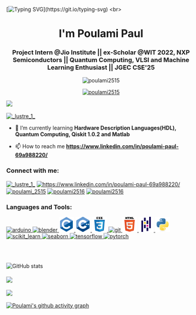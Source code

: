 [![Typing SVG](https://readme-typing-svg.herokuapp.com?font=Serif&color=%230DDF88&size=30&center=true&vCenter=true&multiline=true&width=1000&height=250&lines=Hey+there!+👋;Welcome+to+my+profile!;I+am+a+final+year+undergrad;pursuing+B.Tech+in;Computer+Science+and+Engineering;from+JGEC.;)](https://git.io/typing-svg)
<br>

<h1 align="center">I'm Poulami Paul</h1>
<h3 align="center">Project Intern @Jio Institute || ex-Scholar @WIT 2022, NXP Semiconductors || Quantum Computing, VLSI and Machine Learning Enthusiast || JGEC CSE'25</h3>


<p align="center"> <img src="https://komarev.com/ghpvc/?username=poulami2515&label=Profile%20views&color=0e75b6&style=flat" alt="poulami2515" /> </p>

<p align="center"> <a href="https://github.com/ryo-ma/github-profile-trophy"><img src="https://github-profile-trophy.vercel.app/?username=poulami2515" alt="poulami2515" /></a> </p>

<p align="centre"> <img src="https://github.com/Riya-Panhotra/Riya-Panhotra/blob/main/image/Developer.gif?raw=true" width="800px"> </p>

<p align="left"> <a href="https://twitter.com/_lustre_1_" target="blank"><img src="https://img.shields.io/twitter/follow/_lustre_1_?logo=twitter&style=for-the-badge" alt="_lustre_1_" /></a> </p>


- 🌱 I’m currently learning **Hardware Description Languages(HDL), Quantum Computing, Qiskit 1.0.2 and Matlab**

- 📫 How to reach me **https://www.linkedin.com/in/poulami-paul-69a988220/**

<h3 align="left">Connect with me:</h3>
<p align="left">
<a href="https://twitter.com/_lustre_1_" target="blank"><img align="center" src="https://raw.githubusercontent.com/rahuldkjain/github-profile-readme-generator/master/src/images/icons/Social/twitter.svg" alt="_lustre_1_" height="30" width="40" /></a>
<a href="https://www.linkedin.com/in/poulami-paul-69a988220/" target="blank"><img align="center" src="https://raw.githubusercontent.com/rahuldkjain/github-profile-readme-generator/master/src/images/icons/Social/linked-in-alt.svg" alt="https://www.linkedin.com/in/poulami-paul-69a988220/" height="30" width="40" /></a>
<a href="https://www.codechef.com/users/poulami_2515" target="blank"><img align="center" src="https://cdn.jsdelivr.net/npm/simple-icons@3.1.0/icons/codechef.svg" alt="poulami_2515" height="30" width="40" /></a>
<a href="https://www.kaggle.com/poulami2516" target="blank"><img align="center" src="https://raw.githubusercontent.com/rahuldkjain/github-profile-readme-generator/master/src/images/icons/Social/kaggle.svg" alt="poulami2516" height="30" width="40" /></a>
<a href="https://codeforces.com/profile/poulami2516" target="blank"><img align="center" src="https://raw.githubusercontent.com/rahuldkjain/github-profile-readme-generator/master/src/images/icons/Social/codeforces.svg" alt="poulami2516" height="30" width="40" /></a>
</p>

<h3 align="left">Languages and Tools:</h3>

<p align="left"> <a href="https://www.arduino.cc/" target="_blank" rel="noreferrer"> <img src="https://cdn.worldvectorlogo.com/logos/arduino-1.svg" alt="arduino" width="40" height="40"/> </a> <a href="https://www.blender.org/" target="_blank" rel="noreferrer"> <img src="https://download.blender.org/branding/community/blender_community_badge_white.svg" alt="blender" width="40" height="40"/> </a> <a href="https://www.cprogramming.com/" target="_blank" rel="noreferrer"> <img src="https://raw.githubusercontent.com/devicons/devicon/master/icons/c/c-original.svg" alt="c" width="40" height="40"/> </a> <a href="https://www.w3schools.com/cpp/" target="_blank" rel="noreferrer"> <img src="https://raw.githubusercontent.com/devicons/devicon/master/icons/cplusplus/cplusplus-original.svg" alt="cplusplus" width="40" height="40"/> </a> <a href="https://www.w3schools.com/css/" target="_blank" rel="noreferrer"> <img src="https://raw.githubusercontent.com/devicons/devicon/master/icons/css3/css3-original-wordmark.svg" alt="css3" width="40" height="40"/> </a> <a href="https://git-scm.com/" target="_blank" rel="noreferrer"> <img src="https://www.vectorlogo.zone/logos/git-scm/git-scm-icon.svg" alt="git" width="40" height="40"/> </a> <a href="https://www.w3.org/html/" target="_blank" rel="noreferrer"> <img src="https://raw.githubusercontent.com/devicons/devicon/master/icons/html5/html5-original-wordmark.svg" alt="html5" width="40" height="40"/> </a> <a href="https://pandas.pydata.org/" target="_blank" rel="noreferrer"> <img src="https://raw.githubusercontent.com/devicons/devicon/2ae2a900d2f041da66e950e4d48052658d850630/icons/pandas/pandas-original.svg" alt="pandas" width="40" height="40"/> </a> <a href="https://www.python.org" target="_blank" rel="noreferrer"> <img src="https://raw.githubusercontent.com/devicons/devicon/master/icons/python/python-original.svg" alt="python" width="40" height="40"/> </a> <a href="https://scikit-learn.org/" target="_blank" rel="noreferrer"> <img src="https://upload.wikimedia.org/wikipedia/commons/0/05/Scikit_learn_logo_small.svg" alt="scikit_learn" width="40" height="40"/> </a> <a href="https://seaborn.pydata.org/" target="_blank" rel="noreferrer"> <img src="https://seaborn.pydata.org/_images/logo-mark-lightbg.svg" alt="seaborn" width="40" height="40"/> </a> 
<a href="https://www.tensorflow.org" target="_blank" rel="noreferrer"> <img src="https://www.vectorlogo.zone/logos/tensorflow/tensorflow-icon.svg" alt="tensorflow" width="40" height="40"/> </a>
<a href="https://pytorch.org/" target="_blank" rel="noreferrer"> <img src="https://www.vectorlogo.zone/logos/pytorch/pytorch-icon.svg" alt="pytorch" width="40" height="40"/> </a>
</p>


<br><br>

![GitHub stats](https://github-readme-stats.vercel.app/api?username=Poulami2515&show_icons=true&theme=tokyonight)
<br><br>
<img align="center" src ="https://github-readme-streak-stats.herokuapp.com?user=Poulami2515&theme=tokyonight&hide_border=false&background=FFFFFF00">
<br><br>
<a href="https://github-readme-stats.vercel.app/api/top-langs/?username=Poulami2515&langs_count=10&theme=tokyonight&layout=compact">
  <img align="center" src="https://github-readme-stats.vercel.app/api/top-langs/?username=Poulami2515&langs_count=10&theme=tokyonight&layout=compact" />
</a>
<br><br>
<a href="https://github.com/ashutosh00710/github-readme-activity-graph">
  <img align="mid" alt="Poulami's github activity graph" src="https://activity-graph.herokuapp.com/graph?username=Poulami2515&theme=gotham&line=0ddf88&point=7bedbe&area=true" />
</a>


